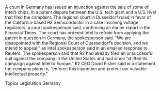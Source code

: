 A court in Germany has issued an injunction against the sale of some of Intel’s chips, in a patent dispute between the U.S. tech giant and a U.S. rival that filed the complaint.
The regional court in Dusseldorf ruled in favor of the California-based R2 Semiconductor in a case involving voltage regulators, a court spokesperson said, confirming an earlier report in the Financial Times.
The court has ordered Intel to refrain from applying the patent in question in Germany, the spokesperson said.
“We are disappointed with the Regional Court of Duesseldorf’s decision, and we intend to appeal,” an Intel spokesperson said in an emailed response to Reuters.
The spokesperson said that R2 had already filed an unsuccessful suit against the company in the United States and had since “shifted its campaign against Intel to Europe.”
R2 CEO David Fisher said in a statement the company plans to, “enforce this injunction and protect our valuable intellectual property.”

Topics
Legislation
Germany
